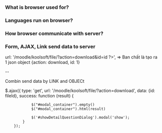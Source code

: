### What is browser used for?
### Languages run on browser?
### How browser communicate with server?
### Form, AJAX, Link send data to server


url: '/moodle/koolsoft/file/?action=download&id=<?php echo $question->id ?>',  => Ban chất là tạo ra 1 json object {action: download, id: 1}


--

Combin send data by LINK and OBJECt

$.ajax({
            type: 'get',
            url: '/moodle/koolsoft/file/?action=download',
            data: {id: fileId},
            success: function (result) {

                $("#modal_container").empty()
                $("#modal_container").html(result)

                $('#showDetailQuestionDialog').modal('show');
            }
        });
